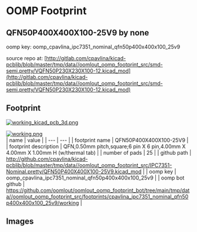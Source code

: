 # OOMP Footprint  
## QFN50P400X400X100-25V9  by none  
  
oomp key: oomp_cpavlina_ipc7351_nominal_qfn50p400x400x100_25v9  
  
source repo at: [http://gitlab.com/cpavlina/kicad-pcblib/blob/master/tmp/data//oomlout_oomp_footprint_src/smd-semi.pretty/VQFN50P230X230X100-12.kicad_mod](http://gitlab.com/cpavlina/kicad-pcblib/blob/master/tmp/data//oomlout_oomp_footprint_src/smd-semi.pretty/VQFN50P230X230X100-12.kicad_mod)  
## Footprint  
  
[![working_kicad_pcb_3d.png](working_kicad_pcb_3d_600.png)](working_kicad_pcb_3d.png)  
  
[![working.png](working_600.png)](working.png)  
| name | value | 
| --- | --- | 
| footprint name | QFN50P400X400X100-25V9 | 
| footprint description | QFN,0.50mm pitch,square;6 pin X 6 pin,4.00mm X 4.00mm X 1.00mm H (w/thermal tab) | 
| number of pads | 25 | 
| github path | http://github.com/cpavlina/kicad-pcblib/blob/master/tmp/data//oomlout_oomp_footprint_src/IPC7351-Nominal.pretty/QFN50P400X400X100-25V9.kicad_mod | 
| oomp key | oomp_cpavlina_ipc7351_nominal_qfn50p400x400x100_25v9 | 
| oomp bot github | https://github.com/oomlout/oomlout_oomp_footprint_bot/tree/main/tmp/data//oomlout_oomp_footprint_src/footprints/cpavlina_ipc7351_nominal_qfn50p400x400x100_25v9/working | 
## Images  
